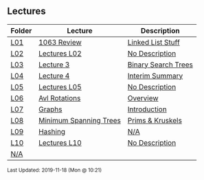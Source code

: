 ## Lectures
| Folder | Lecture | Description|
 | ------------|------------|------------|
 | [L01](https://github.com/rugbyprof/3013-Algorithms/tree/master/Lectures/L01) | [ 1063 Review ](https://github.com/rugbyprof/3013-Algorithms/tree/master/Lectures/L01) | [ Linked List Stuff](https://github.com/rugbyprof/3013-Algorithms/tree/master/Lectures/L01) | [N/A](https://github.com/rugbyprof/3013-Algorithms/tree/master/Lectures/L01) |
 | [L02](https://github.com/rugbyprof/3013-Algorithms/tree/master/Lectures/L02) | [ Lectures L02 ](https://github.com/rugbyprof/3013-Algorithms/tree/master/Lectures/L02) | [ No Description](https://github.com/rugbyprof/3013-Algorithms/tree/master/Lectures/L02) | [N/A](https://github.com/rugbyprof/3013-Algorithms/tree/master/Lectures/L02) |
 | [L03](https://github.com/rugbyprof/3013-Algorithms/tree/master/Lectures/L03) | [ Lecture 3 ](https://github.com/rugbyprof/3013-Algorithms/tree/master/Lectures/L03) | [ Binary Search Trees](https://github.com/rugbyprof/3013-Algorithms/tree/master/Lectures/L03) | [N/A](https://github.com/rugbyprof/3013-Algorithms/tree/master/Lectures/L03) |
 | [L04](https://github.com/rugbyprof/3013-Algorithms/tree/master/Lectures/L04) | [ Lecture 4 ](https://github.com/rugbyprof/3013-Algorithms/tree/master/Lectures/L04) | [ Interim Summary](https://github.com/rugbyprof/3013-Algorithms/tree/master/Lectures/L04) | [N/A](https://github.com/rugbyprof/3013-Algorithms/tree/master/Lectures/L04) |
 | [L05](https://github.com/rugbyprof/3013-Algorithms/tree/master/Lectures/L05) | [ Lectures L05 ](https://github.com/rugbyprof/3013-Algorithms/tree/master/Lectures/L05) | [ No Description](https://github.com/rugbyprof/3013-Algorithms/tree/master/Lectures/L05) | [N/A](https://github.com/rugbyprof/3013-Algorithms/tree/master/Lectures/L05) |
 | [L06](https://github.com/rugbyprof/3013-Algorithms/tree/master/Lectures/L06) | [ Avl Rotations ](https://github.com/rugbyprof/3013-Algorithms/tree/master/Lectures/L06) | [ Overview](https://github.com/rugbyprof/3013-Algorithms/tree/master/Lectures/L06) | [L06](https://github.com/rugbyprof/3013-Algorithms/tree/master/Lectures/L06) | [ Rotations: How they work](https://github.com/rugbyprof/3013-Algorithms/tree/master/Lectures/L06) | [L06](https://github.com/rugbyprof/3013-Algorithms/tree/master/Lectures/L06) | [ Rotations, When to Use Them and Why](https://github.com/rugbyprof/3013-Algorithms/tree/master/Lectures/L06) | [L06](https://github.com/rugbyprof/3013-Algorithms/tree/master/Lectures/L06) | [ Summary](https://github.com/rugbyprof/3013-Algorithms/tree/master/Lectures/L06) | [L06](https://github.com/rugbyprof/3013-Algorithms/tree/master/Lectures/L06) | [ Further Reading](https://github.com/rugbyprof/3013-Algorithms/tree/master/Lectures/L06) | [N/A](https://github.com/rugbyprof/3013-Algorithms/tree/master/Lectures/L06) |
 | [L07](https://github.com/rugbyprof/3013-Algorithms/tree/master/Lectures/L07) | [ Graphs ](https://github.com/rugbyprof/3013-Algorithms/tree/master/Lectures/L07) | [ Introduction](https://github.com/rugbyprof/3013-Algorithms/tree/master/Lectures/L07) | [L07](https://github.com/rugbyprof/3013-Algorithms/tree/master/Lectures/L07) | [ Introduction](https://github.com/rugbyprof/3013-Algorithms/tree/master/Lectures/L07) | [L07](https://github.com/rugbyprof/3013-Algorithms/tree/master/Lectures/L07) | [ Problem:](https://github.com/rugbyprof/3013-Algorithms/tree/master/Lectures/L07) | [L07](https://github.com/rugbyprof/3013-Algorithms/tree/master/Lectures/L07) | [ Basic Vocabulary](https://github.com/rugbyprof/3013-Algorithms/tree/master/Lectures/L07) | [L07](https://github.com/rugbyprof/3013-Algorithms/tree/master/Lectures/L07) | [ Simple Graph](https://github.com/rugbyprof/3013-Algorithms/tree/master/Lectures/L07) | [L07](https://github.com/rugbyprof/3013-Algorithms/tree/master/Lectures/L07) | [ Multi Graph](https://github.com/rugbyprof/3013-Algorithms/tree/master/Lectures/L07) | [L07](https://github.com/rugbyprof/3013-Algorithms/tree/master/Lectures/L07) | [ Multi Graph](https://github.com/rugbyprof/3013-Algorithms/tree/master/Lectures/L07) | [L07](https://github.com/rugbyprof/3013-Algorithms/tree/master/Lectures/L07) | [ Directed Graph](https://github.com/rugbyprof/3013-Algorithms/tree/master/Lectures/L07) | [L07](https://github.com/rugbyprof/3013-Algorithms/tree/master/Lectures/L07) | [ Weighted Graph](https://github.com/rugbyprof/3013-Algorithms/tree/master/Lectures/L07) | [L07](https://github.com/rugbyprof/3013-Algorithms/tree/master/Lectures/L07) | [ Adjacency and Degree](https://github.com/rugbyprof/3013-Algorithms/tree/master/Lectures/L07) | [L07](https://github.com/rugbyprof/3013-Algorithms/tree/master/Lectures/L07) | [ Number of Edges](https://github.com/rugbyprof/3013-Algorithms/tree/master/Lectures/L07) | [L07](https://github.com/rugbyprof/3013-Algorithms/tree/master/Lectures/L07) | [ Directed Graphs](https://github.com/rugbyprof/3013-Algorithms/tree/master/Lectures/L07) | [L07](https://github.com/rugbyprof/3013-Algorithms/tree/master/Lectures/L07) | [ Number of Edges](https://github.com/rugbyprof/3013-Algorithms/tree/master/Lectures/L07) | [L07](https://github.com/rugbyprof/3013-Algorithms/tree/master/Lectures/L07) | [ Regular Graph](https://github.com/rugbyprof/3013-Algorithms/tree/master/Lectures/L07) | [L07](https://github.com/rugbyprof/3013-Algorithms/tree/master/Lectures/L07) | [ Connectivity](https://github.com/rugbyprof/3013-Algorithms/tree/master/Lectures/L07) | [L07](https://github.com/rugbyprof/3013-Algorithms/tree/master/Lectures/L07) | [ Representing Graphs](https://github.com/rugbyprof/3013-Algorithms/tree/master/Lectures/L07) | [L07](https://github.com/rugbyprof/3013-Algorithms/tree/master/Lectures/L07) | [ Trees](https://github.com/rugbyprof/3013-Algorithms/tree/master/Lectures/L07) | [N/A](https://github.com/rugbyprof/3013-Algorithms/tree/master/Lectures/L07) |
 | [L08](https://github.com/rugbyprof/3013-Algorithms/tree/master/Lectures/L08) | [ Minimum Spanning Trees ](https://github.com/rugbyprof/3013-Algorithms/tree/master/Lectures/L08) | [ Prims & Kruskels](https://github.com/rugbyprof/3013-Algorithms/tree/master/Lectures/L08) | [L08](https://github.com/rugbyprof/3013-Algorithms/tree/master/Lectures/L08) | [ Kruskal's Algorithm](https://github.com/rugbyprof/3013-Algorithms/tree/master/Lectures/L08) | [L08](https://github.com/rugbyprof/3013-Algorithms/tree/master/Lectures/L08) | [ Kruskels Code](https://github.com/rugbyprof/3013-Algorithms/tree/master/Lectures/L08) | [L08](https://github.com/rugbyprof/3013-Algorithms/tree/master/Lectures/L08) | [ Pseudo Code](https://github.com/rugbyprof/3013-Algorithms/tree/master/Lectures/L08) | [L08](https://github.com/rugbyprof/3013-Algorithms/tree/master/Lectures/L08) | [ C++](https://github.com/rugbyprof/3013-Algorithms/tree/master/Lectures/L08) | [L08](https://github.com/rugbyprof/3013-Algorithms/tree/master/Lectures/L08) | [include <cstdio>](https://github.com/rugbyprof/3013-Algorithms/tree/master/Lectures/L08) | [L08](https://github.com/rugbyprof/3013-Algorithms/tree/master/Lectures/L08) | [include <vector>](https://github.com/rugbyprof/3013-Algorithms/tree/master/Lectures/L08) | [L08](https://github.com/rugbyprof/3013-Algorithms/tree/master/Lectures/L08) | [include <algorithm>](https://github.com/rugbyprof/3013-Algorithms/tree/master/Lectures/L08) | [L08](https://github.com/rugbyprof/3013-Algorithms/tree/master/Lectures/L08) | [define edge pair< int, int >](https://github.com/rugbyprof/3013-Algorithms/tree/master/Lectures/L08) | [L08](https://github.com/rugbyprof/3013-Algorithms/tree/master/Lectures/L08) | [define MAX 1001](https://github.com/rugbyprof/3013-Algorithms/tree/master/Lectures/L08) | [L08](https://github.com/rugbyprof/3013-Algorithms/tree/master/Lectures/L08) | [ Prim's Algorithm](https://github.com/rugbyprof/3013-Algorithms/tree/master/Lectures/L08) | [L08](https://github.com/rugbyprof/3013-Algorithms/tree/master/Lectures/L08) | [ Prims Code](https://github.com/rugbyprof/3013-Algorithms/tree/master/Lectures/L08) | [L08](https://github.com/rugbyprof/3013-Algorithms/tree/master/Lectures/L08) | [ Pseudo Code](https://github.com/rugbyprof/3013-Algorithms/tree/master/Lectures/L08) | [L08](https://github.com/rugbyprof/3013-Algorithms/tree/master/Lectures/L08) | [ C++](https://github.com/rugbyprof/3013-Algorithms/tree/master/Lectures/L08) | [L08](https://github.com/rugbyprof/3013-Algorithms/tree/master/Lectures/L08) | [include "ggraaf.h"](https://github.com/rugbyprof/3013-Algorithms/tree/master/Lectures/L08) | [L08](https://github.com/rugbyprof/3013-Algorithms/tree/master/Lectures/L08) | [include <fstream>](https://github.com/rugbyprof/3013-Algorithms/tree/master/Lectures/L08) | [L08](https://github.com/rugbyprof/3013-Algorithms/tree/master/Lectures/L08) | [include <queue>](https://github.com/rugbyprof/3013-Algorithms/tree/master/Lectures/L08) | [L08](https://github.com/rugbyprof/3013-Algorithms/tree/master/Lectures/L08) | [include <map>](https://github.com/rugbyprof/3013-Algorithms/tree/master/Lectures/L08) | [L08](https://github.com/rugbyprof/3013-Algorithms/tree/master/Lectures/L08) | [include <vector>](https://github.com/rugbyprof/3013-Algorithms/tree/master/Lectures/L08) | [L08](https://github.com/rugbyprof/3013-Algorithms/tree/master/Lectures/L08) | [ Works Cited](https://github.com/rugbyprof/3013-Algorithms/tree/master/Lectures/L08) | [N/A](https://github.com/rugbyprof/3013-Algorithms/tree/master/Lectures/L08) |
 | [L09](https://github.com/rugbyprof/3013-Algorithms/tree/master/Lectures/L09) | [ Hashing](https://github.com/rugbyprof/3013-Algorithms/tree/master/Lectures/L09) | [N/A](https://github.com/rugbyprof/3013-Algorithms/tree/master/Lectures/L09) |
 | [L10](https://github.com/rugbyprof/3013-Algorithms/tree/master/Lectures/L10) | [ Lectures L10 ](https://github.com/rugbyprof/3013-Algorithms/tree/master/Lectures/L10) | [ No Description](https://github.com/rugbyprof/3013-Algorithms/tree/master/Lectures/L10) | [N/A](https://github.com/rugbyprof/3013-Algorithms/tree/master/Lectures/L10) |
 | [N/A](https://github.com/rugbyprof/3013-Algorithms/tree/master/Lectures/N/A) |

<sup>Last Updated: 2019-11-18 (Mon @ 10:21)</sup>